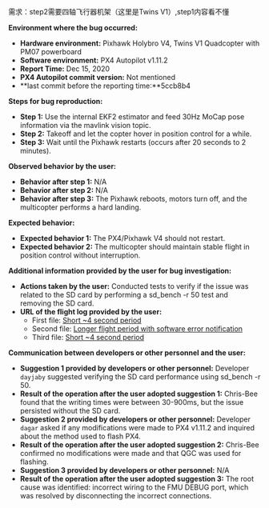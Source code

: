 需求：step2需要四轴飞行器机架（这里是Twins V1）,step1内容看不懂

**Environment where the bug occurred:**

- **Hardware environment:** Pixhawk Holybro V4, Twins V1 Quadcopter with PM07 powerboard
- **Software environment:** PX4 Autopilot v1.11.2
- **Report Time:** Dec 15, 2020
- **PX4 Autopilot commit version:** Not mentioned
- **last commit before the reporting time:**5ccb8b4

**Steps for bug reproduction:**

- **Step 1:** Use the internal EKF2 estimator and feed 30Hz MoCap pose information via the mavlink vision topic.
- **Step 2:** Takeoff and let the copter hover in position control for a while.
- **Step 3:** Wait until the Pixhawk restarts (occurs after 20 seconds to 2 minutes).

**Observed behavior by the user:**

- **Behavior after step 1:** N/A
- **Behavior after step 2:** N/A
- **Behavior after step 3:** The Pixhawk reboots, motors turn off, and the multicopter performs a hard landing.

**Expected behavior:**

- **Expected behavior 1:** The PX4/Pixhawk V4 should not restart.
- **Expected behavior 2:** The multicopter should maintain stable flight in position control without interruption.

**Additional information provided by the user for bug investigation:**

- **Actions taken by the user:** Conducted tests to verify if the issue was related to the SD card by performing a sd_bench -r 50 test and removing the SD card.
- **URL of the flight log provided by the user:**
  - First file: [Short ~4 second period](https://logs.px4.io/plot_app?log=fab2c889-e3c8-4ff6-a6cf-6b5af31cd0ba)
  - Second file: [Longer flight period with software error notification](https://logs.px4.io/plot_app?log=a288b862-a60b-426c-af81-cf5b57629769)
  - Third file: [Short ~4 second period](https://logs.px4.io/plot_app?log=b5f2e049-dfbb-4b8b-bc7f-2b91eb25634a)

**Communication between developers or other personnel and the user:**

- **Suggestion 1 provided by developers or other personnel:** Developer `dayjaby` suggested verifying the SD card performance using sd_bench -r 50.
- **Result of the operation after the user adopted suggestion 1:** Chris-Bee found that the writing times were between 30-900ms, but the issue persisted without the SD card.
- **Suggestion 2 provided by developers or other personnel:** Developer `dagar` asked if any modifications were made to PX4 v1.11.2 and inquired about the method used to flash PX4.
- **Result of the operation after the user adopted suggestion 2:** Chris-Bee confirmed no modifications were made and that QGC was used for flashing.
- **Suggestion 3 provided by developers or other personnel:** N/A
- **Result of the operation after the user adopted suggestion 3:** The root cause was identified: incorrect wiring to the FMU DEBUG port, which was resolved by disconnecting the incorrect connections.
